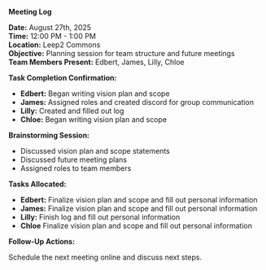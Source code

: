 **Meeting Log**

**Date:** August 27th, 2025  
**Time:** 12:00 PM \- 1:00 PM  
**Location:** Leep2 Commons  
**Objective:** Planning session for team structure and future meetings  
**Team Members Present:** Edbert, James, Lilly, Chloe

**Task Completion Confirmation:**

* **Edbert:** Began writing vision plan and scope
* **James:** Assigned roles and created discord for group communication
* **Lilly:** Created and filled out log  
* **Chloe:** Began writing vision plan and scope

**Brainstorming Session:**

* Discussed vision plan and scope statements
* Discussed future meeting plans
* Assigned roles to team members 

 **Tasks Allocated:**

* **Edbert:** Finalize vision plan and scope and fill out personal information
* **James:** Finalize vision plan and scope and fill out personal information
* **Lilly:** Finish log and fill out personal information
* **Chloe** Finalize vision plan and scope and fill out personal information

**Follow-Up Actions:**

Schedule the next meeting online and discuss next steps.

